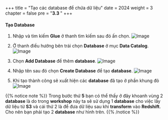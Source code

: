 +++
title = "Tạo các database để chứa dữ liệu"
date = 2024
weight = 3
chapter = false
pre = "<b>3.3 </b>"
+++

#### Tạo Database

1. Nhập và tìm kiếm **Glue** ở thanh tìm kiếm sau đó ấn chọn.
![Image](/Workshop-2/images/3/3-3/1.png?width=40pc)

2. Ở thanh điều hướng bên trái chọn **Database** ở mục **Data Catalog**.
![Image](/Workshop-2/images/3/3-3/2.png?width=20pc)

3. Chọn **Add Database** để thêm **database**.
![Image](/Workshop-2/images/3/3-3/3.png?width=40pc)

4. Nhập tên sau đó chọn **Create Database** để tạo **database**.
![Image](/Workshop-2/images/3/3-3/4.png?width=40pc)

5. Khi tạo thành công sẽ xuất hiện các **database** đã tạo ở phần khung đỏ
![Image](/Workshop-2/images/3/3-3/5.png?width=40pc)

{{% notice note %}}
Trong bước thứ **5** bạn có thể thấy ở đây khoanh vùng 2 **database** là do trong **workshop** này ta sẽ sử dụng 1 **database** cho việc lấy dữ liệu từ **S3** và cái thứ 2 là để đưa dữ liệu sau khi **transform** vào **Redshift**. Cho nên bạn phải tạo 2 **database** như hình trên.
{{% /notice %}}